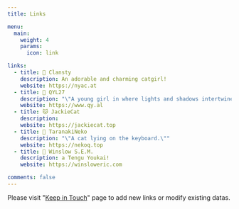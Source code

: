 ```yaml
---
title: Links

menu:
  main: 
    weight: 4
    params:
      icon: link

links:
  - title: 🍬 Clansty
    description: An adorable and charming catgirl!
    website: https://nyac.at
  - title: 🐺 QYL27
    description: "\"A young girl in where lights and shadows intertwine, travels around the world via the Bitstream.\""
    website: https://www.qy.al
  - title: 🐱 JackieCat
    description: 
    website: https://jackiecat.top
  - title: 🎨 TaranakiNeko
    description: "\"A cat lying on the keyboard.\""
    website: https://nekoq.top
  - title: 👺 Winslow S.E.M.
    description: a Tengu Youkai!
    website: https://winsloweric.com

comments: false
---
```


Please visit "[Keep in Touch](/en/keep_in_touch)" page to add new links or modify existing datas.